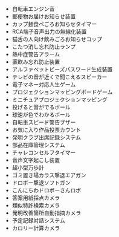 - 自転車エンジン音
- 郵便物お届けお知らせ装置
- カップ麺食べごろお知らせタイマー
- RCA端子音声出力の無線化装置
- 猫舌の人向け飲みごろお知らせコップ
- こたつ消し忘れ防止ランプ
- 熱中症警告アラーム
- 薬飲み忘れ防止装置
- アルファベットビーズパスワード生成装置
- テレビの音が近くで聞こえるスピーカー
- 電子マネー対応人生ゲーム
- プロジェクションマッピングボードゲーム
- ミニチュアプロジェクションマッピング
- 投げると音がでるボール
- 球速が色でわかるボール
- 自転車スピード警告ブザー
- お気に入り作品投票カウント
- 発明クラブ出席記録システム
- 部品在庫管理システム
- チャレコンセルフタイマー
- 音声文字起こし装置
- 超小型万歩計
- ゴミ置き場カラス撃退エアガン
- ドロボー撃退ソフトガン
- こんにちわドロボーさんロボ
- 答案用紙採点カメラ
- 類似特許検索カメラ
- 発明改善箇所自動指摘カメラ
- 予定記録対話システム
- カロリー計算カメラ
